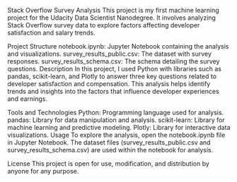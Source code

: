 Stack Overflow Survey Analysis
This project is my first machine learning project for the Udacity Data Scientist Nanodegree. It involves analyzing Stack Overflow survey data to explore factors affecting developer satisfaction and salary trends.

Project Structure
notebook.ipynb: Jupyter Notebook containing the analysis and visualizations.
survey_results_public.csv: The dataset with survey responses.
survey_results_schema.csv: The schema detailing the survey questions.
Description
In this project, I used Python with libraries such as pandas, scikit-learn, and Plotly to answer three key questions related to developer satisfaction and compensation. This analysis helps identify trends and insights into the factors that influence developer experiences and earnings.

Tools and Technologies
Python: Programming language used for analysis.
pandas: Library for data manipulation and analysis.
scikit-learn: Library for machine learning and predictive modeling.
Plotly: Library for interactive data visualizations.
Usage
To explore the analysis, open the notebook.ipynb file in Jupyter Notebook. The dataset files (survey_results_public.csv and survey_results_schema.csv) are used within the notebook for analysis.

License
This project is open for use, modification, and distribution by anyone for any purpose.

